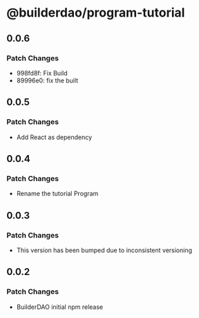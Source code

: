 # @builderdao/program-tutorial

## 0.0.6

### Patch Changes

- 998fd8f: Fix Build
- 89996e0: fix the built

## 0.0.5

### Patch Changes

- Add React as dependency

## 0.0.4

### Patch Changes

- Rename the tutorial Program

## 0.0.3

### Patch Changes

- This version has been bumped due to inconsistent versioning

## 0.0.2

### Patch Changes

- BuilderDAO initial npm release
